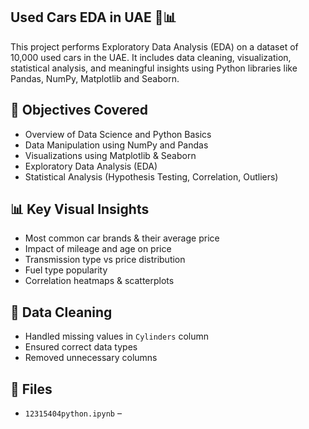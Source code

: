 ## Used Cars EDA in UAE 🚗📊
This project performs Exploratory Data Analysis (EDA) on a dataset of 10,000 used cars in the UAE. It includes data cleaning, visualization, statistical analysis, and meaningful insights using Python libraries like Pandas, NumPy, Matplotlib and Seaborn.

## 📌 Objectives Covered

- Overview of Data Science and Python Basics
- Data Manipulation using NumPy and Pandas
- Visualizations using Matplotlib & Seaborn
- Exploratory Data Analysis (EDA)
- Statistical Analysis (Hypothesis Testing, Correlation, Outliers)

## 📊 Key Visual Insights

- Most common car brands & their average price
- Impact of mileage and age on price
- Transmission type vs price distribution
- Fuel type popularity
- Correlation heatmaps & scatterplots


## 🧹 Data Cleaning

- Handled missing values in `Cylinders` column
- Ensured correct data types
- Removed unnecessary columns


## 📁 Files

- `12315404python.ipynb` –
